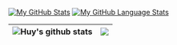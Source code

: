 [![My GitHub Stats](https://github-readme-stats.vercel.app/api/?username=huynggg&theme=gradient&show_icons=true&count_private=true)]()
[![My GitHub Language Stats](https://github-readme-stats.vercel.app/api/top-langs/?username=huynggg&langs_count=8&theme=gradiant&layout=compact)]()

 
 
| <img align="center" src="https://github-readme-stats.vercel.app/api?username=huynggg&show_icons=true&include_all_commits=true&theme=buefy&hide_border=true" alt="Huy's github stats" /> | <img align="center" src="https://github-readme-stats.vercel.app/api/top-langs/?username=huynggg&layout=compact&langs_count=6&theme=buefy&hide_border=true" /> |
| ------------- | ------------- |
